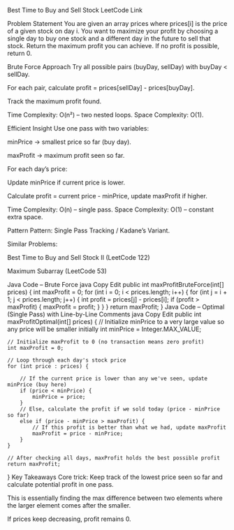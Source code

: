Best Time to Buy and Sell Stock
LeetCode Link

Problem Statement
You are given an array prices where prices[i] is the price of a given stock on day i.
You want to maximize your profit by choosing a single day to buy one stock and a different day in the future to sell that stock.
Return the maximum profit you can achieve. If no profit is possible, return 0.

Brute Force Approach
Try all possible pairs (buyDay, sellDay) with buyDay < sellDay.

For each pair, calculate profit = prices[sellDay] - prices[buyDay].

Track the maximum profit found.

Time Complexity: O(n²) – two nested loops.
Space Complexity: O(1).

Efficient Insight
Use one pass with two variables:

minPrice → smallest price so far (buy day).

maxProfit → maximum profit seen so far.

For each day’s price:

Update minPrice if current price is lower.

Calculate profit = current price - minPrice, update maxProfit if higher.

Time Complexity: O(n) – single pass.
Space Complexity: O(1) – constant extra space.

Pattern
Pattern: Single Pass Tracking / Kadane’s Variant.

Similar Problems:

Best Time to Buy and Sell Stock II (LeetCode 122)

Maximum Subarray (LeetCode 53)

Java Code – Brute Force
java
Copy
Edit
public int maxProfitBruteForce(int[] prices) {
    int maxProfit = 0;
    for (int i = 0; i < prices.length; i++) {
        for (int j = i + 1; j < prices.length; j++) {
            int profit = prices[j] - prices[i];
            if (profit > maxProfit) {
                maxProfit = profit;
            }
        }
    }
    return maxProfit;
}
Java Code – Optimal (Single Pass) with Line-by-Line Comments
java
Copy
Edit
public int maxProfitOptimal(int[] prices) {
    // Initialize minPrice to a very large value so any price will be smaller initially
    int minPrice = Integer.MAX_VALUE;
    
    // Initialize maxProfit to 0 (no transaction means zero profit)
    int maxProfit = 0;

    // Loop through each day's stock price
    for (int price : prices) {
        
        // If the current price is lower than any we've seen, update minPrice (buy here)
        if (price < minPrice) {
            minPrice = price;
        }
        // Else, calculate the profit if we sold today (price - minPrice so far)
        else if (price - minPrice > maxProfit) {
            // If this profit is better than what we had, update maxProfit
            maxProfit = price - minPrice;
        }
    }

    // After checking all days, maxProfit holds the best possible profit
    return maxProfit;
}
Key Takeaways
Core trick: Keep track of the lowest price seen so far and calculate potential profit in one pass.

This is essentially finding the max difference between two elements where the larger element comes after the smaller.

If prices keep decreasing, profit remains 0.
